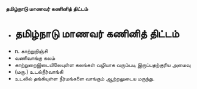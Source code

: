 **தமிழ்நாடு மாணவர் கணினித் திட்டம்**
- # தமிழ்நாடு மாணவர் கணினித் திட்டம்
- n. காற்றுறிஞ்சி
- வணிவாங்கு கலம்
- காற்றுறைஇடையிலேயுள்ள கலங்கள் வழியாக வரும்படி இருப்பதற்குரிய அமைவு
- (மரு.) உடல்நீர்வாங்கி
- உடலில் தங்கியுள்ள நீர்மங்களை வாங்கும் ஆற்றலுடைய மருந்து.

